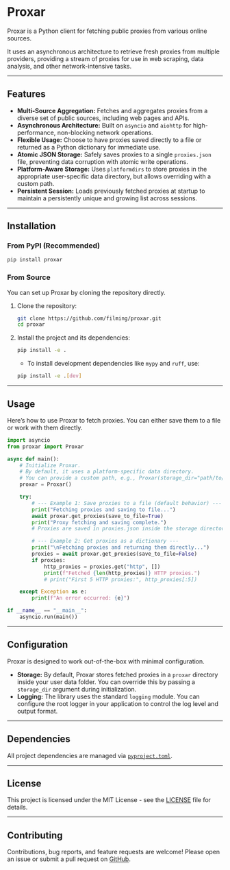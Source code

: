 # Proxar

Proxar is a Python client for fetching public proxies from various online sources.

It uses an asynchronous architecture to retrieve fresh proxies from multiple providers, providing a stream of proxies for use in web scraping, data analysis, and other network-intensive tasks.

---

## Features

- **Multi-Source Aggregation:** Fetches and aggregates proxies from a diverse set of public sources, including web pages and APIs.
- **Asynchronous Architecture:** Built on `asyncio` and `aiohttp` for high-performance, non-blocking network operations.
- **Flexible Usage:** Choose to have proxies saved directly to a file or returned as a Python dictionary for immediate use.
- **Atomic JSON Storage:** Safely saves proxies to a single `proxies.json` file, preventing data corruption with atomic write operations.
- **Platform-Aware Storage:** Uses `platformdirs` to store proxies in the appropriate user-specific data directory, but allows overriding with a custom path.
- **Persistent Session:** Loads previously fetched proxies at startup to maintain a persistently unique and growing list across sessions.

---

## Installation

### From PyPI (Recommended)

```bash
pip install proxar
```

### From Source

You can set up Proxar by cloning the repository directly.

1.  Clone the repository:
    ```bash
    git clone https://github.com/filming/proxar.git
    cd proxar
    ```
2.  Install the project and its dependencies:
    ```bash
    pip install -e .
    ```
    - To install development dependencies like `mypy` and `ruff`, use:
    ```bash
    pip install -e .[dev]
    ```

---

## Usage

Here’s how to use Proxar to fetch proxies. You can either save them to a file or work with them directly.

```python
import asyncio
from proxar import Proxar

async def main():
    # Initialize Proxar.
    # By default, it uses a platform-specific data directory.
    # You can provide a custom path, e.g., Proxar(storage_dir="path/to/proxies")
    proxar = Proxar()

    try:
        # --- Example 1: Save proxies to a file (default behavior) ---
        print("Fetching proxies and saving to file...")
        await proxar.get_proxies(save_to_file=True)
        print("Proxy fetching and saving complete.")
        # Proxies are saved in proxies.json inside the storage directory.

        # --- Example 2: Get proxies as a dictionary ---
        print("\nFetching proxies and returning them directly...")
        proxies = await proxar.get_proxies(save_to_file=False)
        if proxies:
            http_proxies = proxies.get("http", [])
            print(f"Fetched {len(http_proxies)} HTTP proxies.")
            # print("First 5 HTTP proxies:", http_proxies[:5])

    except Exception as e:
        print(f"An error occurred: {e}")

if __name__ == "__main__":
    asyncio.run(main())
```

---

## Configuration

Proxar is designed to work out-of-the-box with minimal configuration.

-   **Storage:** By default, Proxar stores fetched proxies in a `proxar` directory inside your user data folder. You can override this by passing a `storage_dir` argument during initialization.
-   **Logging:** The library uses the standard `logging` module. You can configure the root logger in your application to control the log level and output format.

---

## Dependencies

All project dependencies are managed via [`pyproject.toml`](pyproject.toml).

---

## License

This project is licensed under the MIT License - see the [LICENSE](LICENSE) file for details.

---

## Contributing

Contributions, bug reports, and feature requests are welcome!
Please open an issue or submit a pull request on [GitHub](https://github.com/filming/proxar).

